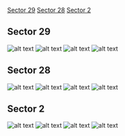 [Sector 29](#sector29)
[Sector 28](#sector28)
[Sector 2](#sector2)

<a name = "sector29"></a>
## Sector 29
![alt text](/tt/WASP-004_Sector_29/WASP-004_Sector_29_a_TimeSeries.png)
![alt text](/tt/WASP-004_Sector_29/WASP-004_Sector_29_b_FoldedLightCurve.png)
![alt text](/tt/WASP-004_Sector_29/WASP-004_Sector_29_b_IndividualTransitsWithFit.png)
![alt text](/tt/WASP-004_Sector_29/WASP-004_Sector_29_c_TimingResiduals.png)

<a name = "sector28"></a>
## Sector 28
![alt text](/tt/WASP-004_Sector_28/WASP-004_Sector_28_a_TimeSeries.png)
![alt text](/tt/WASP-004_Sector_28/WASP-004_Sector_28_b_FoldedLightCurve.png)
![alt text](/tt/WASP-004_Sector_28/WASP-004_Sector_28_b_IndividualTransitsWithFit.png)
![alt text](/tt/WASP-004_Sector_28/WASP-004_Sector_28_c_TimingResiduals.png)

<a name = "sector2"></a>
## Sector 2
![alt text](/tt/WASP-004_Sector_2/WASP-004_Sector_2_a_TimeSeries.png)
![alt text](/tt/WASP-004_Sector_2/WASP-004_Sector_2_b_FoldedLightCurve.png)
![alt text](/tt/WASP-004_Sector_2/WASP-004_Sector_2_b_IndividualTransitsWithFit.png)
![alt text](/tt/WASP-004_Sector_2/WASP-004_Sector_2_c_TimingResiduals.png)

